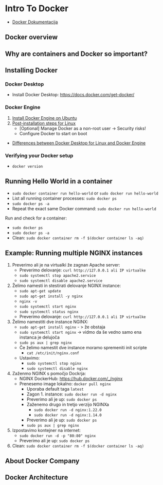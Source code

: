 # Intro To Docker

- [Docker Dokumentacija](https://docs.docker.com/)


## Docker overview

## Why are containers and Docker so important?

## Installing Docker

### Docker Desktop
- Install Docker Desktop: https://docs.docker.com/get-docker/

### Docker Engine
1. [Install Docker Engine on Ubuntu](https://docs.docker.com/engine/install/ubuntu/)
2. [Post-installation steps for Linux](https://docs.docker.com/engine/install/linux-postinstall/)
    - [Optional] Manage Docker as a non-root user -> Security risks!
    - Configure Docker to start on boot

- [Differences between Docker Desktop for Linux and Docker Engine](https://docs.docker.com/desktop/install/linux-install/#differences-between-docker-desktop-for-linux-and-docker-engine)

### Verifying your Docker setup
- `docker version`

## Running Hello World in a container
- `sudo docker container run hello-world` or `sudo docker run hello-world`
- List all running container processes: `sudo docker ps`
- `sudo docker ps -a`
- Repeat the exact same Docker command: `sudo docker run hello-world`

Run and check for a container:
- `sudo docker ps`
- `sudo docker ps -a`
- Clean: `sudo docker container rm -f $(docker container ls -aq)`

## Example: Running multiple NGINX instances
1. Preverimo ali je na virtualki že zagnan Apache server:
    - Preverimo delovanje: `curl http://127.0.0.1 ali IP virtualke`
    - `sudo systemctl stop apache2.service`
    - `sudo systemctl disable apache2.service`
2. Želimo namesti in stestirati delovanje NGINX instance:
    - `sudo apt-get update`
    - `sudo apt-get install -y nginx`
    - `nginx -v`
    - `sudo systemctl start nginx`
    - `sudo systemctl status nginx`
    - Preverimo delovanje: `curl http://127.0.0.1 ali IP virtualke`
3. Želimo namestiti dve instance NGINX:
    - `sudo apt-get install nginx` - > že obstaja
    - `sudo systemctl start nginx` -> vidmo da še vedno samo ena instanca je delujoča
    - `sudo ps aux | grep nginx`
    - Če želimo namestit dve instance moramo spremeniti init scripte
        - `cat /etc/init/nginx.conf`
    - Ustavimo:
        - `sudo systemctl stop nginx`
        - `sudo systemctl disable nginx`
4.  Zaženmo NGINX s pomočjo Dockrja:
    - NGINX DockerHub: https://hub.docker.com/_/nginx
    - Prenesemo image lokalno: `docker pull nginx`
        - Uporaba default taga `latest`
        - Zagon 1. instance: `sudo docker run -d nginx`
        - Preverimo ali je up: `sudo docker ps`
        - Zaženemo drugo in tretjo verzijo NGINXa
            - `sudo docker run -d nginx:1.22.0`
            - `sudo docker run -d nginx:1.14.0`
        - Preverimo ali je up: `sudo docker ps`
        -  `sudo ps aux | grep nginx`
5. Izpostavimo kontejner na internet:
    - `sudo docker run -d -p "80:80" nginx`
    - Preverimo ali je up: `sudo docker ps`
6. Clean: `sudo docker container rm -f $(docker container ls -aq)`

## About Docker Company

## Docker Architecture
